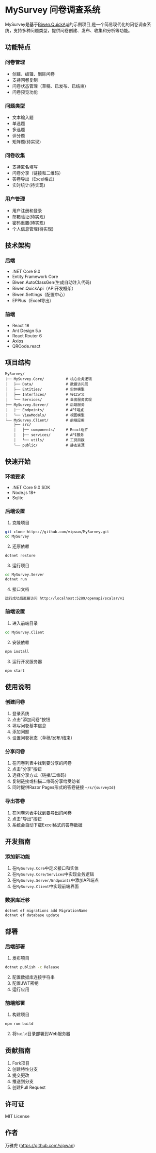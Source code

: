 ﻿# MySurvey 问卷调查系统

MySurvey是基于[Biwen.QuickApi](https://github.com/vipwan/Biwen.QuickApi)的示例项目,是一个简易现代化的问卷调查系统，支持多种问题类型，提供问卷创建、发布、收集和分析等功能。

## 功能特点

### 问卷管理
- 创建、编辑、删除问卷
- 支持问卷复制
- 问卷状态管理（草稿、已发布、已结束）
- 问卷预览功能

### 问题类型
- 文本输入题
- 单选题
- 多选题
- 评分题
- 矩阵题(待实现)

### 问卷收集
- 支持匿名填写
- 问卷分享（链接和二维码）
- 答卷导出（Excel格式）
- 实时统计(待实现)

### 用户管理
- 用户注册和登录
- 邮箱验证(待实现)
- 密码重置(待实现)
- 个人信息管理(待实现)

## 技术架构

### 后端
- .NET Core 9.0
- Entity Framework Core
- Biwen.AutoClassGen(生成自动注入代码)
- Biwen.QuickApi（API开发框架）
- Biwen.Settings（配置中心）
- EPPlus（Excel导出）

### 前端
- React 18
- Ant Design 5.x
- React Router 6
- Axios
- QRCode.react

## 项目结构

```
MySurvey/
├── MySurvey.Core/          # 核心业务逻辑
│   ├── Data/               # 数据访问层
│   ├── Entities/           # 实体模型
│   ├── Interfaces/         # 接口定义
│   └── Services/           # 业务服务实现
├── MySurvey.Server/        # 后端服务
│   ├── Endpoints/          # API端点
│   └── ViewModels/         # 视图模型
└── MySurvey.Client/        # 前端应用
    ├── src/
    │   ├── components/     # React组件
    │   ├── services/       # API服务
    │   └── utils/          # 工具函数
    └── public/             # 静态资源
```

## 快速开始

### 环境要求
- .NET Core 9.0 SDK
- Node.js 18+
- Sqlite

### 后端设置
1. 克隆项目
```bash
git clone https://github.com/vipwan/MySurvey.git
cd MySurvey
```

2. 还原依赖
```bash
dotnet restore
```

3. 运行项目
```bash
cd MySurvey.Server
dotnet run
```
4. 接口文档
```txt
运行成功后直接访问 http://localhost:5289/openapi/scalar/v1
```

### 前端设置
1. 进入前端目录
```bash
cd MySurvey.Client
```

2. 安装依赖
```bash
npm install
```

3. 运行开发服务器
```bash
npm start
```

## 使用说明

### 创建问卷
1. 登录系统
2. 点击"添加问卷"按钮
3. 填写问卷基本信息
4. 添加问题
5. 设置问卷状态（草稿/发布/结束）

### 分享问卷
1. 在问卷列表中找到要分享的问卷
2. 点击"分享"按钮
3. 选择分享方式（链接/二维码）
4. 复制链接或扫描二维码分享给受访者
5. 同时提供Razor Pages形式的答卷链接 `~/s/{surveyId}`

### 导出答卷
1. 在问卷列表中找到要导出的问卷
2. 点击"导出"按钮
3. 系统会自动下载Excel格式的答卷数据

## 开发指南

### 添加新功能
1. 在`MySurvey.Core`中定义接口和实体
2. 在`MySurvey.Core/Services`中实现业务逻辑
3. 在`MySurvey.Server/Endpoints`中添加API端点
4. 在`MySurvey.Client`中实现前端界面

### 数据库迁移
```bash
dotnet ef migrations add MigrationName
dotnet ef database update
```


## 部署

### 后端部署
1. 发布项目
```bash
dotnet publish -c Release
```

2. 配置数据库连接字符串
3. 配置JWT密钥
4. 运行应用

### 前端部署
1. 构建项目
```bash
npm run build
```

2. 将`build`目录部署到Web服务器

## 贡献指南
1. Fork项目
2. 创建特性分支
3. 提交更改
4. 推送到分支
5. 创建Pull Request

## 许可证
MIT License

## 作者
万雅虎 (https://github.com/vipwan)
